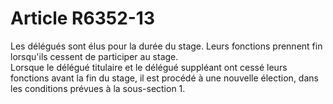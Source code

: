 # Article R6352-13

  
Les délégués sont élus pour la durée du stage. Leurs fonctions prennent fin lorsqu'ils cessent de participer au stage.   
Lorsque le délégué titulaire et le délégué suppléant ont cessé leurs fonctions avant la fin du stage, il est procédé à une nouvelle élection, dans les conditions prévues à la sous-section 1.